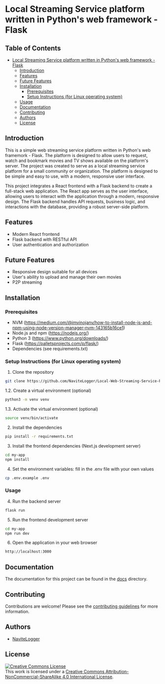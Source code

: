 # Local Streaming Service platform written in Python's web framework - Flask

## Table of Contents

- [Local Streaming Service platform written in Python's web framework - Flask](#local-streaming-service-platform-written-in-pythons-web-framework---flask)
    - [Introduction](#introduction)
    - [Features](#features)
    - [Future Features](#future-features)
    - [Installation](#installation)
        - [Prerequisites](#prerequisites)
        - [Setup Instructions (for Linux operating system)](#setup-instructions-for-linux-operating-system)
    - [Usage](#usage)
    - [Documentation](#documentation)
    - [Contributing](#contributing)
    - [Authors](#authors)
    - [License](#license)

## Introduction

This is a simple web streaming service platform written in Python's web framemork - Flask. The platform is designed to allow users to request, watch and bookmark movies and TV shows available on the platform's server. The project was created to serve as a local streaming service platform for a small community or organization. The platform is designed to be simple and easy to use, with a modern, responsive user interface.

This project integrates a React frontend with a Flask backend to create a full-stack web application. The React app serves as the user interface, allowing users to interact with the application through a modern, responsive design. The Flask backend handles API requests, business logic, and interactions with the database, providing a robust server-side platform.

## Features

- Modern React frontend
- Flask backend with RESTful API
- User authentication and authorization

## Future Features

- Responsive design suitable for all devices
- User's ability to upload and manage their own movies
- P2P streaming

## Installation

### Prerequisites

- NVM (https://medium.com/@imvinojanv/how-to-install-node-js-and-npm-using-node-version-manager-nvm-143165b16ce1)
- Node.js and npm (https://nodejs.org/)
- Python 3 (https://www.python.org/downloads/)
- Flask (https://palletsprojects.com/p/flask/)
- Dependencies (see requirements.txt)

### Setup Instructions (for Linux operating system)

1. Clone the repository

```bash
git clone https://github.com/NaviteLogger/Local-Web-Streaming-Service-Python-Flask.git
```

1.2. Create a virtual environment (optional)

```bash
python3 -m venv venv
``` 

1.3. Activate the virtual environment (optional)

```bash
source venv/bin/activate
```

2. Install the dependencies

```bash
pip install -r requirements.txt
```

3. Install the frontend dependencies (Next.js development server)

```bash
cd my-app
npm install
```

4. Set the environment variables: fill in the .env file with your own values

```bash
cp .env.example .env
```

### Usage

4. Run the backend server

```bash
flask run
```

5. Run the frontend development server

```bash
cd my-app
npm run dev
```

6. Open the application in your web browser

```bash
http://localhost:3000
```

## Documentation

The documentation for this project can be found in the [docs](docs) directory.

## Contributing

Contributions are welcome! Please see the [contributing guidelines](CONTRIBUTING.md) for more information.

## Authors

- [NaviteLogger](https://www.linkedin.com/in/marek-kacprzak-238053218/)

## License

<a rel="license" href="http://creativecommons.org/licenses/by-nc-sa/4.0/"><img alt="Creative Commons License" style="border-width:0" src="https://i.creativecommons.org/l/by-nc-sa/4.0/88x31.png" /></a><br />This work is licensed under a <a rel="license" href="http://creativecommons.org/licenses/by-nc-sa/4.0/">Creative Commons Attribution-NonCommercial-ShareAlike 4.0 International License</a>.
